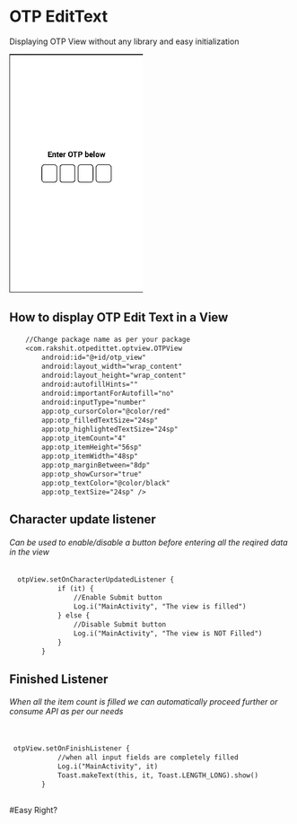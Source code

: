 # OTP EditText
 Displaying OTP View without any library and easy initialization
 
 ![alt text](https://github.com/nawanirakshit/OTPEdittet/blob/main/screenshot/otp_screenshot.png?raw=true)

## How to display  OTP Edit Text in a View

```
    //Change package name as per your package
    <com.rakshit.otpedittet.optview.OTPView
        android:id="@+id/otp_view"
        android:layout_width="wrap_content"
        android:layout_height="wrap_content"
        android:autofillHints=""
        android:importantForAutofill="no"
        android:inputType="number"
        app:otp_cursorColor="@color/red"
        app:otp_filledTextSize="24sp"
        app:otp_highlightedTextSize="24sp"
        app:otp_itemCount="4"
        app:otp_itemHeight="56sp"
        app:otp_itemWidth="48sp"
        app:otp_marginBetween="8dp"
        app:otp_showCursor="true"
        app:otp_textColor="@color/black"
        app:otp_textSize="24sp" />

```

## Character update listener
###### Can be used to enable/disable a button before entering all the reqired data in the view

```
  otpView.setOnCharacterUpdatedListener {
            if (it) {
                //Enable Submit button
                Log.i("MainActivity", "The view is filled")
            } else {
                //Disable Submit button
                Log.i("MainActivity", "The view is NOT Filled")
            }
        }
```

## Finished Listener
###### When all the item count is filled we can automatically proceed further or consume API as per our needs

```

 otpView.setOnFinishListener {
            //when all input fields are completely filled
            Log.i("MainActivity", it)
            Toast.makeText(this, it, Toast.LENGTH_LONG).show()
        }
        
 ```
 
 #Easy Right?
 
